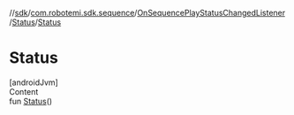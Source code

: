 //[sdk](../../../../index.md)/[com.robotemi.sdk.sequence](../../index.md)/[OnSequencePlayStatusChangedListener](../index.md)/[Status](index.md)/[Status](-status.md)



# Status  
[androidJvm]  
Content  
fun [Status](-status.md)()  



